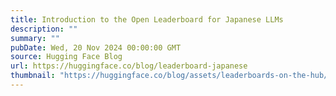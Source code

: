```yaml
---
title: Introduction to the Open Leaderboard for Japanese LLMs
description: ""
summary: ""
pubDate: Wed, 20 Nov 2024 00:00:00 GMT
source: Hugging Face Blog
url: https://huggingface.co/blog/leaderboard-japanese
thumbnail: "https://huggingface.co/blog/assets/leaderboards-on-the-hub/thumbnail_japanese.png"
---
```


